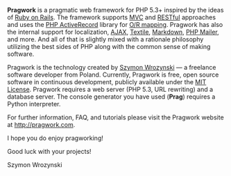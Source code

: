 **Pragwork** is a pragmatic web framework for PHP 5.3+ inspired by 
the ideas of [Ruby on Rails](http://rubyonrails.org). The framework supports 
[MVC](http://en.wikipedia.org/wiki/Model-view-controller) and 
[RESTful](http://en.wikipedia.org/wiki/RESTful) approaches and uses the [PHP ActiveRecord](http://www.phpactiverecord.org) library for 
[O/R mapping](http://en.wikipedia.org/wiki/Object-relational_mapping). Pragwork has also the internal support for localization, [AJAX](http://en.wikipedia.org/wiki/AJAX), [Textile](http://textile.thresholdstate.com), [Markdown](http://michelf.com/projects/php-markdown), [PHP Mailer](http://phpmailer.worxware.com), and more. And all of that is slightly mixed with a rationale philosophy utilizing the best sides of PHP along with the common sense of making software.

Pragwork is the technology created by [Szymon Wrozynski](http://pragwork.com/en/about-author-and-contributors#szymon) &mdash; a freelance software developer from Poland. Currently, Pragwork is free, open source software in continuous development, publicly available under the 
[MIT License](http://pragwork.com/en/license). Pragwork requires a web server (PHP 5.3, URL rewriting) and a database server. The console generator you have used (**Prag**) requires a Python interpreter.

For further information, FAQ, and tutorials please visit the Pragwork
website at <http://pragwork.com>.

I hope you do enjoy pragworking!

Good luck with your projects!

Szymon Wrozynski